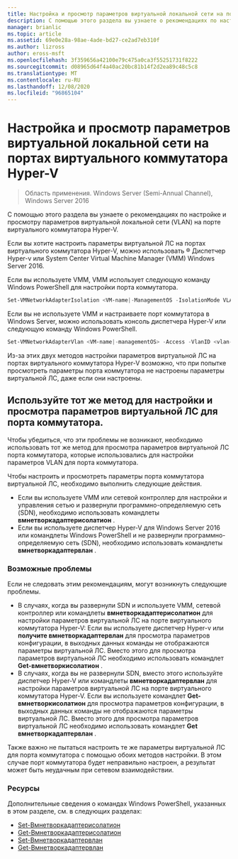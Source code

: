 ```yaml
---
title: Настройка и просмотр параметров виртуальной локальной сети на портах виртуального коммутатора Hyper-V
description: С помощью этого раздела вы узнаете о рекомендациях по настройке и просмотру параметров виртуальной локальной сети (VLAN) на порте виртуального коммутатора Hyper-V в Windows Server 2016.
manager: brianlic
ms.topic: article
ms.assetid: 69e0e28a-98ae-4ade-bd27-ce2ad7eb310f
ms.author: lizross
author: eross-msft
ms.openlocfilehash: 3f359656a42100e79c475a0ca3f55251731f8222
ms.sourcegitcommit: d08965d64f4a40ac20bc81b14f2d2ea89c48c5c8
ms.translationtype: MT
ms.contentlocale: ru-RU
ms.lasthandoff: 12/08/2020
ms.locfileid: "96865104"
---
```

# <a name="configure-and-view-vlan-settings-on-hyper-v-virtual-switch-ports"></a>Настройка и просмотр параметров виртуальной локальной сети на портах виртуального коммутатора Hyper-V

>Область применения. Windows Server (Semi-Annual Channel), Windows Server 2016

С помощью этого раздела вы узнаете о рекомендациях по настройке и просмотру параметров виртуальной локальной сети (VLAN) на порте виртуального коммутатора Hyper-V.

Если вы хотите настроить параметры виртуальной ЛС на портах виртуального коммутатора Hyper-V, можно использовать &reg; Диспетчер Hyper-v или System Center Virtual Machine Manager (VMM) Windows Server 2016.

Если вы используете VMM, VMM использует следующую команду Windows PowerShell для настройки порта коммутатора.

```powershell
Set-VMNetworkAdapterIsolation <VM-name|-ManagementOS -IsolationMode VLAN -DefaultIsolationID <vlan-value> -AllowUntaggedTraffic $True
```
Если вы не используете VMM и настраиваете порт коммутатора в Windows Server, можно использовать консоль диспетчера Hyper-V или следующую команду Windows PowerShell.
```powershell
Set-VMNetworkAdapterVlan <VM-name|-managementOS> -Access -VlanID <vlan-value>
```

Из-за этих двух методов настройки параметров виртуальной ЛС на портах виртуального коммутатора Hyper-V возможно, что при попытке просмотреть параметры порта коммутатора не настроены параметры виртуальной ЛС, даже если они настроены.

## <a name="use-the-same-method-to-configure-and-view-switch-port-vlan-settings"></a>Используйте тот же метод для настройки и просмотра параметров виртуальной ЛС для порта коммутатора.

Чтобы убедиться, что эти проблемы не возникают, необходимо использовать тот же метод для просмотра параметров виртуальной ЛС порта коммутатора, которые использовались для настройки параметров VLAN для порта коммутатора.

Чтобы настроить и просмотреть параметры порта коммутатора виртуальной ЛС, необходимо выполнить следующие действия.

- Если вы используете VMM или сетевой контроллер для настройки и управления сетью и развернули программно-определяемую сеть (SDN), необходимо использовать командлеты **вмнетворкадаптерисолатион** .
- Если вы используете диспетчер Hyper-V для Windows Server 2016 или командлеты Windows PowerShell и не развернули программно-определяемую сеть (SDN), необходимо использовать командлеты **вмнетворкадаптервлан** .

### <a name="possible-issues"></a>Возможные проблемы

Если не следовать этим рекомендациям, могут возникнуть следующие проблемы.

- В случаях, когда вы развернули SDN и используете VMM, сетевой контроллер или командлеты **вмнетворкадаптерисолатион** для настройки параметров виртуальной ЛС на порте виртуального коммутатора Hyper-V: Если вы используете диспетчер Hyper-v или **получите вмнетворкадаптервлан** для просмотра параметров конфигурации, в выходных данных команды не отображаются параметры виртуальной ЛС. Вместо этого для просмотра параметров виртуальной ЛС необходимо использовать командлет **Get-вмнетворкисолатион** .
- В случаях, когда вы не развернули SDN, вместо этого используйте диспетчер Hyper-V или командлеты **вмнетворкадаптервлан** для настройки параметров виртуальной ЛС на порте виртуального коммутатора Hyper-V. Если вы используете командлет **Get-вмнетворкисолатион** для просмотра параметров конфигурации, в выходных данных команды не отображаются параметры виртуальной ЛС. Вместо этого для просмотра параметров виртуальной ЛС необходимо использовать командлет **Get вмнетворкадаптервлан** .

Также важно не пытаться настроить те же параметры виртуальной ЛС для порта коммутатора с помощью обоих методов настройки. В этом случае порт коммутатора будет неправильно настроен, а результат может быть неудачным при сетевом взаимодействии.

### <a name="resources"></a>Ресурсы

Дополнительные сведения о командах Windows PowerShell, указанных в этом разделе, см. в следующих разделах:

- [Set-Вмнетворкадаптерисолатион](/powershell/module/hyper-v/set-vmnetworkadapterisolation)
- [Get-Вмнетворкадаптерисолатион](/powershell/module/hyper-v/get-vmnetworkadapterisolation)
- [Set-Вмнетворкадаптервлан](/powershell/module/hyper-v/set-vmnetworkadaptervlan)
- [Get-Вмнетворкадаптервлан](/powershell/module/hyper-v/get-vmnetworkadaptervlan)
